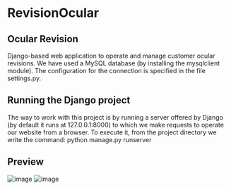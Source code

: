 # RevisionOcular
## Ocular Revision
Django-based web application to operate and manage customer ocular revisions.
We have used a MySQL database (by installing the mysqlclient module). The configuration for the connection is specified in the file settings.py.
## Running the Django project
The way to work with this project is by running a server offered by Django (by default it runs at 127.0.0.1:8000) to which we make requests to operate our website from a browser.
To execute it, from the project directory we write the command: python manage.py runserver
## Preview
![image](https://user-images.githubusercontent.com/74145538/153091920-805bda29-fdc7-41ae-a2b7-4f8a6b2935d3.png)
![image](https://user-images.githubusercontent.com/74145538/153091969-db73d1cb-05d2-4d9a-ab2b-0bacb7a98a79.png)

